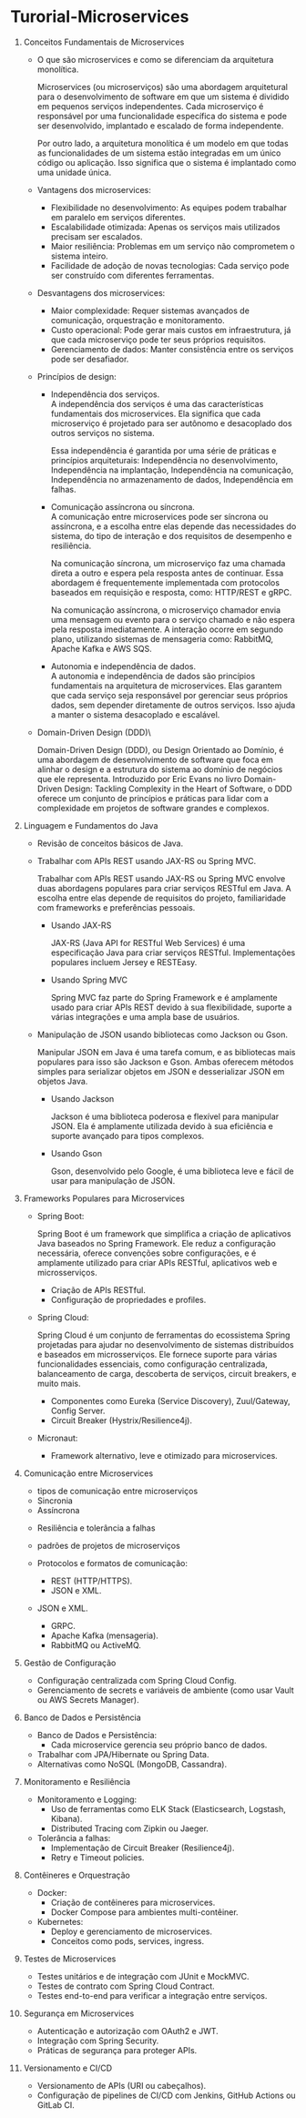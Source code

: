 # Turorial-Microservices

1. Conceitos Fundamentais de Microservices
   - O que são microservices e como se diferenciam da arquitetura monolítica.
     
     Microservices (ou microserviços) são uma abordagem arquitetural para o desenvolvimento de software em que um sistema é dividido em pequenos serviços independentes. Cada microserviço é responsável por uma funcionalidade específica do sistema e pode ser desenvolvido, implantado e escalado de forma independente.

     Por outro lado, a arquitetura monolítica é um modelo em que todas as funcionalidades de um sistema estão integradas em um único código ou aplicação. Isso significa que o sistema é implantado como uma unidade única.

   - Vantagens dos microservices:
     * Flexibilidade no desenvolvimento: As equipes podem trabalhar em paralelo em serviços diferentes.
     * Escalabilidade otimizada: Apenas os serviços mais utilizados precisam ser escalados.
     * Maior resiliência: Problemas em um serviço não comprometem o sistema inteiro.
     * Facilidade de adoção de novas tecnologias: Cada serviço pode ser construído com diferentes ferramentas.
    
   - Desvantagens dos microservices:
     * Maior complexidade: Requer sistemas avançados de comunicação, orquestração e monitoramento.
     * Custo operacional: Pode gerar mais custos em infraestrutura, já que cada microserviço pode ter seus próprios requisitos.
     * Gerenciamento de dados: Manter consistência entre os serviços pode ser desafiador.

   - Princípios de design:
     * Independência dos serviços.\
       A independência dos serviços é uma das características fundamentais dos microservices. Ela significa que cada microserviço é projetado para ser autônomo e desacoplado dos outros serviços no sistema.
  
       Essa independência é garantida por uma série de práticas e princípios arquiteturais: Independência no desenvolvimento, Independência na implantação, Independência na comunicação, Independência no armazenamento de dados, Independência em falhas.
  
       
     * Comunicação assíncrona ou síncrona.\
       A comunicação entre microservices pode ser síncrona ou assíncrona, e a escolha entre elas depende das necessidades do sistema, do tipo de interação e dos requisitos de desempenho e resiliência.
  
       Na comunicação síncrona, um microserviço faz uma chamada direta a outro e espera pela resposta antes de continuar. Essa abordagem é frequentemente implementada com protocolos baseados em requisição e resposta, como: HTTP/REST e gRPC.
  
       Na comunicação assíncrona, o microserviço chamador envia uma mensagem ou evento para o serviço chamado e não espera pela resposta imediatamente. A interação ocorre em segundo plano, utilizando sistemas de mensageria como: RabbitMQ, Apache Kafka e AWS SQS.
       
     * Autonomia e independência de dados.\
       A autonomia e independência de dados são princípios fundamentais na arquitetura de microservices. Elas garantem que cada serviço seja responsável por gerenciar seus próprios dados, sem depender diretamente de outros serviços. Isso ajuda a manter o sistema desacoplado e escalável.
       
   - Domain-Driven Design (DDD)\
     
     Domain-Driven Design (DDD), ou Design Orientado ao Domínio, é uma abordagem de desenvolvimento de software que foca em alinhar o design e a estrutura do sistema ao domínio de negócios que ele representa. Introduzido por Eric Evans no livro Domain-Driven Design: Tackling Complexity in the Heart of Software, o DDD oferece um conjunto de princípios e práticas para lidar com a complexidade em projetos de software grandes e complexos.
       
1. Linguagem e Fundamentos do Java
   - Revisão de conceitos básicos de Java.
   - Trabalhar com APIs REST usando JAX-RS ou Spring MVC.

     Trabalhar com APIs REST usando JAX-RS ou Spring MVC envolve duas abordagens populares para criar serviços RESTful em Java. A escolha entre elas depende de requisitos do projeto, familiaridade com frameworks e preferências pessoais.

     * Usando JAX-RS

       JAX-RS (Java API for RESTful Web Services) é uma especificação Java para criar serviços RESTful. Implementações populares incluem Jersey e RESTEasy.

      * Usando Spring MVC
    
        Spring MVC faz parte do Spring Framework e é amplamente usado para criar APIs REST devido à sua flexibilidade, suporte a várias integrações e uma ampla base de usuários.
    
        
   - Manipulação de JSON usando bibliotecas como Jackson ou Gson.

     Manipular JSON em Java é uma tarefa comum, e as bibliotecas mais populares para isso são Jackson e Gson. Ambas oferecem métodos simples para serializar objetos em JSON e desserializar JSON em objetos Java.

     * Usando Jackson

       Jackson é uma biblioteca poderosa e flexível para manipular JSON. Ela é amplamente utilizada devido à sua eficiência e suporte avançado para tipos complexos.

     * Usando Gson

       Gson, desenvolvido pelo Google, é uma biblioteca leve e fácil de usar para manipulação de JSON.

2. Frameworks Populares para Microservices
   - Spring Boot:
     
     Spring Boot é um framework que simplifica a criação de aplicativos Java baseados no Spring Framework. Ele reduz a configuração necessária, oferece convenções sobre configurações, e é amplamente utilizado para criar APIs RESTful, aplicativos web e microsserviços.
   
   
     * Criação de APIs RESTful.
     * Configuração de propriedades e profiles.
       
   - Spring Cloud:
     
     Spring Cloud é um conjunto de ferramentas do ecossistema Spring projetadas para ajudar no desenvolvimento de sistemas distribuídos e baseados em microsserviços. Ele fornece suporte para várias funcionalidades essenciais, como configuração centralizada, balanceamento de carga, descoberta de serviços, circuit breakers, e muito mais.
     
     * Componentes como Eureka (Service Discovery), Zuul/Gateway, Config Server.
     * Circuit Breaker (Hystrix/Resilience4j).
       
   - Micronaut:
     * Framework alternativo, leve e otimizado para microservices.
    
4. Comunicação entre Microservices
   - tipos de comunicação entre microserviços
    * Sincronia
    * Assíncrona 

   - Resiliência e tolerância a falhas
   - padrões de projetos de microserviços 

   - Protocolos e formatos de comunicação:
     * REST (HTTP/HTTPS).
     * JSON e XML.
   - JSON e XML.
     * GRPC.
     * Apache Kafka (mensageria).
     * RabbitMQ ou ActiveMQ.
    
5. Gestão de Configuração
   - Configuração centralizada com Spring Cloud Config.
   - Gerenciamento de secrets e variáveis de ambiente (como usar Vault ou AWS Secrets Manager).

6. Banco de Dados e Persistência
   - Banco de Dados e Persistência:
     * Cada microservice gerencia seu próprio banco de dados.
   - Trabalhar com JPA/Hibernate ou Spring Data.
   - Alternativas como NoSQL (MongoDB, Cassandra).

7. Monitoramento e Resiliência
   - Monitoramento e Logging:
     * Uso de ferramentas como ELK Stack (Elasticsearch, Logstash, Kibana).
     * Distributed Tracing com Zipkin ou Jaeger.
   - Tolerância a falhas:
     * Implementação de Circuit Breaker (Resilience4j).
     * Retry e Timeout policies.

8. Contêineres e Orquestração
   - Docker:
     * Criação de contêineres para microservices.
     * Docker Compose para ambientes multi-contêiner.
   - Kubernetes:
     * Deploy e gerenciamento de microservices.
     * Conceitos como pods, services, ingress.
    
9. Testes de Microservices
    - Testes unitários e de integração com JUnit e MockMVC.
    - Testes de contrato com Spring Cloud Contract.
    - Testes end-to-end para verificar a integração entre serviços.
  
10. Segurança em Microservices
    - Autenticação e autorização com OAuth2 e JWT.
    - Integração com Spring Security.
    - Práticas de segurança para proteger APIs.
   
11. Versionamento e CI/CD
    - Versionamento de APIs (URI ou cabeçalhos).
    - Configuração de pipelines de CI/CD com Jenkins, GitHub Actions ou GitLab CI.


